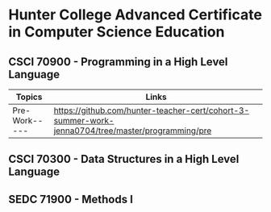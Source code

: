 # Hunter College Advanced Certificate in Computer Science Education

## CSCI 70900 - Programming in a High Level Language

| Topics      | Links              |
|-------------|--------------------|
|Pre-Work-----|https://github.com/hunter-teacher-cert/cohort-3-summer-work-jenna0704/tree/master/programming/pre|


## CSCI 70300 - Data Structures in a High Level Language




## SEDC 71900 - Methods I

